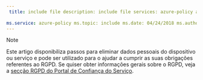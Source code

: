 ```yaml
---
 title: include file description: include file services: azure-policy author: eross-msft
 
ms.service: azure-policy ms.topic: include ms.date: 04/24/2018 ms.author: lizross ms.custom: include file
---
```


>[!Note] 
> Este artigo disponibiliza passos para eliminar dados pessoais do dispositivo ou serviço e pode ser utilizado para o ajudar a cumprir as suas obrigações referentes ao RGPD. Se quiser obter informações gerais sobre o RGPD, veja a [secção RGPD do Portal de Confiança do Serviço](https://servicetrust.microsoft.com/ViewPage/GDPRGetStarted).